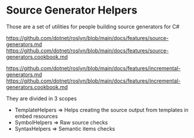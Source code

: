 # Source Generator Helpers

Those are a set of utilities for people building source generators for C#

https://github.com/dotnet/roslyn/blob/main/docs/features/source-generators.md
https://github.com/dotnet/roslyn/blob/main/docs/features/source-generators.cookbook.md

https://github.com/dotnet/roslyn/blob/main/docs/features/incremental-generators.md
https://github.com/dotnet/roslyn/blob/main/docs/features/incremental-generators.cookbook.md

They are divided in 3 scopes

* TemplateHelpers => Helps creating the source output from templates in embed resources
* SymbolHelpers => Raw source checks
* SyntaxHelpers => Semantic items checks
